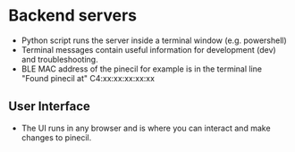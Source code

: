 # Backend servers

* Python script runs the server inside a terminal window (e.g. powershell)
* Terminal messages contain useful information for development (dev) and troubleshooting.
* BLE MAC address of the pinecil for example is in the terminal line "Found pinecil at" C4:xx:xx:xx:xx:xx

## User Interface
* The UI runs in any browser and is where you can interact and make changes to pinecil.
